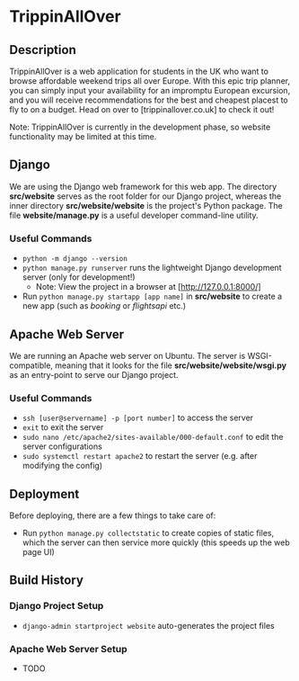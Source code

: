# TrippinAllOver

## Description
TrippinAllOver is a web application for students in the UK who want to browse affordable weekend trips all over Europe. With this epic trip planner, you can simply input your availability for an impromptu European excursion, and you will receive recommendations for the best and cheapest placest to fly to on a budget. Head on over to [trippinallover.co.uk] to check it out!

Note: TrippinAllOver is currently in the development phase, so website functionality may be limited at this time.

## Django
We are using the Django web framework for this web app. The directory **src/website** serves as the root folder for our Django project, whereas the inner directory **src/website/website** is the project's Python package. The file **website/manage.py** is a useful developer command-line utility.

### Useful Commands
- `python -m django --version`
- `python manage.py runserver` runs the lightweight Django development server (only for development!)
    - Note: View the project in a browser at [http://127.0.0.1:8000/]
- Run `python manage.py startapp [app name]` in **src/website** to create a new app (such as *booking* or *flightsapi* etc.)



## Apache Web Server
We are running an Apache web server on Ubuntu. The server is WSGI-compatible, meaning that it looks for the file **src/website/website/wsgi.py** as an entry-point to serve our Django project.

### Useful Commands
- `ssh [user@servername] -p [port number]` to access the server
- `exit` to exit the server
- `sudo nano /etc/apache2/sites-available/000-default.conf` to edit the server configurations
- `sudo systemctl restart apache2` to restart the server (e.g. after modifying the config)

## Deployment
Before deploying, there are a few things to take care of:
- Run `python manage.py collectstatic` to create copies of static files, which the server can then service more quickly (this speeds up the web page UI)

## Build History

### Django Project Setup
- `django-admin startproject website` auto-generates the project files



### Apache Web Server Setup
- TODO